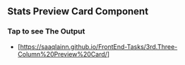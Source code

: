 ## Stats Preview Card Component
### Tap to see The Output
 - [https://saaqlainn.github.io/FrontEnd-Tasks/3rd.Three-Column%20Preview%20Card/]
